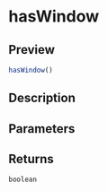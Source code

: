 
      
# hasWindow

<div class="api-docs__section" data-reactroot="">

## Preview

</div><div class="api-docs__preview fn" data-reactroot="">

```ts
hasWindow()
```

</div><div class="api-docs__section" data-reactroot="">

## Description

</div><div class="api-docs__description" data-reactroot=""><span class="api-docs__do-not-parse">



</span></div><div class="api-docs__section" data-reactroot="">

## Parameters

</div><div class="api-docs__section" data-reactroot="">

## Returns

</div><div class="api-docs__returns" data-reactroot="">

```ts
boolean
```

</div>